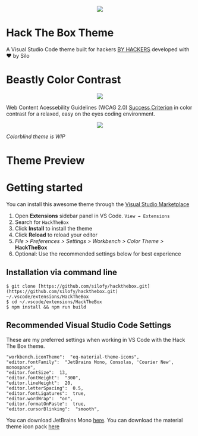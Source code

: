 <p align="center">
  <img src="https://raw.githubusercontent.com/silofy/hackthebox/master/static/hero.png">
</p>

# Hack The Box Theme

A Visual Studio Code theme built for hackers [BY HACKERS](https://www.hackthebox.eu) developed with ❤️ by Silo

# Beastly Color Contrast

<p align="center">
  <img src="https://raw.githubusercontent.com/silofy/hackthebox/master/static/themecolors.png">
</p>

Web Content Acessebility Guidelines (WCAG 2.0) [Success Criterion](https://contrastchecker.com/?swatch_session=1584823965642) in color contrast for a relaxed, easy on the eyes coding environment.

<p align="center">
  <img src="https://raw.githubusercontent.com/silofy/hackthebox/master/static/wcag.png">
</p>

*Colorblind theme is WIP*

# Theme Preview

# Getting started

You can install this awesome theme through the [Visual Studio Marketplace](https://marketplace.visualstudio.com/items?itemName=silofy.hackthebox)

1.  Open **Extensions** sidebar panel in VS Code. `View → Extensions`
2.  Search for `HackTheBox`
3.  Click **Install** to install the theme
4.  Click **Reload** to reload your editor
5.  *File > Preferences > Settings > Workbench > Color Theme >* **HackTheBox**
6.  Optional: Use the recommended settings below for best experience

## Installation via command line

    $ git clone [https://github.com/silofy/hackthebox.git](https://github.com/silofy/hackthebox.git) ~/.vscode/extensions/HackTheBox  
    $ cd ~/.vscode/extensions/HackTheBox  
    $ npm install && npm run build

## Recommended Visual Studio Code Settings

These are my preferred settings when working in VS Code with the Hack The Box theme. 

    "workbench.iconTheme":  "eq-material-theme-icons",
    "editor.fontFamily":  "JetBrains Mono, Consolas, 'Courier New', monospace",
    "editor.fontSize":  13,
    "editor.fontWeight":  "300",
    "editor.lineHeight":  20,
    "editor.letterSpacing":  0.5,
    "editor.fontLigatures":  true,
    "editor.wordWrap":  "on",
    "editor.formatOnPaste":  true,
    "editor.cursorBlinking":  "smooth",

You can download JetBrains Mono [here](https://github.com/JetBrains/JetBrainsMono).
You can download the material theme icon pack [here](https://marketplace.visualstudio.com/items?itemName=PKief.material-icon-theme)
